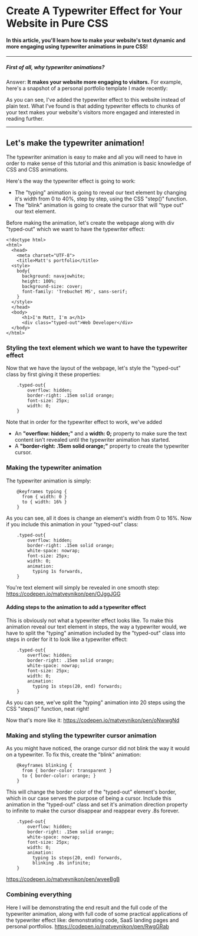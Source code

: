 # Create A Typewriter Effect for Your Website in Pure CSS

#### In this article, you'll learn how to make your website's text dynamic and more engaging using typewriter animations in pure CSS!

***********
##### First of all, why typewriter animations?

Answer: **It makes your website more engaging to visitors.**
For example, here's a snapshot of a personal portfolio template I made recently:

As you can see, I've added the typewriter effect to this website instead of plain text.
What I've found is that adding typewriter effects to chunks of your text makes your website's visitors more engaged and interested in reading further.

************

## Let's make the typewriter animation!

The typewriter animation is easy to make and all you will need to have in order to make sense of this tutorial and this animation is basic knowledge of CSS and CSS animations.

Here's the way the typewriter effect is going to work:
* The "typing" animation is going to reveal our text element by changing it's width from 0 to 40%, step by step, using the CSS "step()" function.
* The "blink" animation is going to create the cursor that will "type out" our text element.

Before making the animation, let's create the webpage along with div "typed-out" which we want to have the typewriter effect:
```
<!doctype html>
<html>
  <head>
    <meta charset="UTF-8">
    <title>Matt's portfolio</title>
  <style>
    body{
      background: navajowhite;
      height: 100%;
      background-size: cover;
      font-family: 'Trebuchet MS', sans-serif; 
    }
  </style>
  </head>
  <body>
      <h1>I'm Matt, I'm a</h1>
      <div class="typed-out">Web Developer</div>
  </body>
</html>
```


### Styling the text element which we want to have the typewriter effect

Now that we have the layout of the webpage, let's style the "typed-out" class by first giving it these properties:
```
    .typed-out{
        overflow: hidden;
        border-right: .15em solid orange;
        font-size: 25px;
        width: 0;
    }
```
Note that in order for the typewriter effect to work, we've added
* An **"overflow: hidden;"** and a **width: 0;** property to make sure the text content isn't revealed until the typewriter animation has started.
* A **"border-right: .15em solid orange;"** property to create the typewriter cursor.

### Making the typewriter animation
The typewriter animation is simply:
```
    @keyframes typing {
      from { width: 0 }
      to { width: 16% }
    }
```
As you can see, all it does is change an element's width from 0 to 16%.
Now if you include this animation in your "typed-out" class:
```
    .typed-out{
        overflow: hidden;
        border-right: .15em solid orange;
        white-space: nowrap;
        font-size: 25px;
        width: 0;
        animation: 
          typing 1s forwards,
    }
```
You're text element will simply be revealed in one smooth step:
https://codepen.io/matveynikon/pen/OJggJGG 

#### Adding steps to the animation to add a typewriter effect
This is obviously not what a typewriter effect looks like.
To make this animation reveal our text element in steps, the way a typewriter would, we have to split the "typing" animation included by the "typed-out" class into steps in order for it to look like a typewriter effect:
```
    .typed-out{
        overflow: hidden;
        border-right: .15em solid orange;
        white-space: nowrap;
        font-size: 25px;
        width: 0;
        animation: 
          typing 1s steps(20, end) forwards;
    }
```
As you can see, we've split the "typing" animation into 20 steps using the CSS "steps()" function, neat right!

Now that's more like it:
https://codepen.io/matveynikon/pen/oNwwgNd

### Making and styling the typewriter cursor animation
As you might have noticed, the orange cursor did not blink the way it would on a typewriter.
To fix this, create the "blink" animation:
```
    @keyframes blinking {
      from { border-color: transparent }
      to { border-color: orange; }
    }
```
This will change the border color of the "typed-out" element's border, which in our case serves the purpose of being a cursor.
Include this animation in the "typed-out" class and set it's animation direction property to infinite to make the cursor disappear and reappear every .8s forever.
```
    .typed-out{
        overflow: hidden;
        border-right: .15em solid orange;
        white-space: nowrap;
        font-size: 25px;
        width: 0;
        animation: 
          typing 1s steps(20, end) forwards,
          blinking .8s infinite;
    }
```
https://codepen.io/matveynikon/pen/wveeBgB

### Combining everything
Here I will be demonstrating the end result and the full code of the typewriter animation, along with full code of some practical applications of the typewriter effect like: demonstrating code, SaaS landing pages and personal portfolios.
https://codepen.io/matveynikon/pen/RwgGRab
